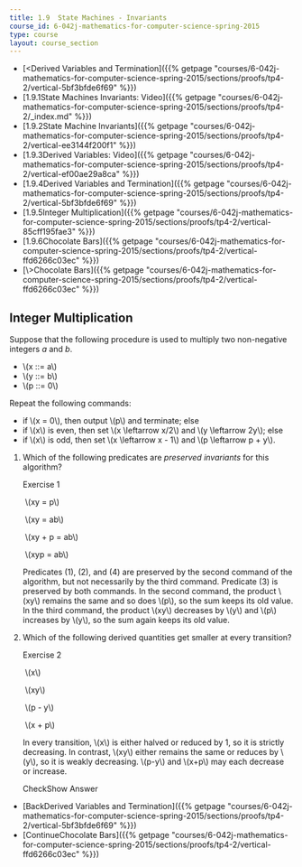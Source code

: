 ```yaml
---
title: 1.9  State Machines - Invariants
course_id: 6-042j-mathematics-for-computer-science-spring-2015
type: course
layout: course_section
---
```

*   [<Derived Variables and Termination]({{% getpage "courses/6-042j-mathematics-for-computer-science-spring-2015/sections/proofs/tp4-2/vertical-5bf3bfde6f69" %}})
*   [1.9.1State Machines Invariants: Video]({{% getpage "courses/6-042j-mathematics-for-computer-science-spring-2015/sections/proofs/tp4-2/_index.md" %}})
*   [1.9.2State Machine Invariants]({{% getpage "courses/6-042j-mathematics-for-computer-science-spring-2015/sections/proofs/tp4-2/vertical-ee3144f200f1" %}})
*   [1.9.3Derived Variables: Video]({{% getpage "courses/6-042j-mathematics-for-computer-science-spring-2015/sections/proofs/tp4-2/vertical-ef00ae29a8ca" %}})
*   [1.9.4Derived Variables and Termination]({{% getpage "courses/6-042j-mathematics-for-computer-science-spring-2015/sections/proofs/tp4-2/vertical-5bf3bfde6f69" %}})
*   [1.9.5Integer Multiplication]({{% getpage "courses/6-042j-mathematics-for-computer-science-spring-2015/sections/proofs/tp4-2/vertical-85cff195fae3" %}})
*   [1.9.6Chocolate Bars]({{% getpage "courses/6-042j-mathematics-for-computer-science-spring-2015/sections/proofs/tp4-2/vertical-ffd6266c03ec" %}})
*   [\\>Chocolate Bars]({{% getpage "courses/6-042j-mathematics-for-computer-science-spring-2015/sections/proofs/tp4-2/vertical-ffd6266c03ec" %}})

Integer Multiplication
----------------------

  

Suppose that the following procedure is used to multiply two non-negative integers _a_ and _b_.

*   \\(x ::= a\\)
*   \\(y ::= b\\)
*   \\(p ::= 0\\)

Repeat the following commands:

*   if \\(x = 0\\), then output \\(p\\) and terminate; else
*   if \\(x\\) is even, then set \\(x \\leftarrow x/2\\) and \\(y \\leftarrow 2y\\); else
*   if \\(x\\) is odd, then set \\(x \\leftarrow x - 1\\) and \\(p \\leftarrow p + y\\).

  

1.  Which of the following predicates are _preserved invariants_ for this algorithm?
    
    Exercise 1
    
    &nbsp;\\(xy = p\\)&nbsp;
    
    &nbsp;\\(xy = ab\\)&nbsp;
    
    &nbsp;\\(xy + p = ab\\)&nbsp;
    
    &nbsp;\\(xyp = ab\\)&nbsp;
    
    Predicates (1), (2), and (4) are preserved by the second command of the algorithm, but not necessarily by the third command. Predicate (3) is preserved by both commands. In the second command, the product \\(xy\\) remains the same and so does \\(p\\), so the sum keeps its old value. In the third command, the product \\(xy\\) decreases by \\(y\\) and \\(p\\) increases by \\(y\\), so the sum again keeps its old value.
    
  
3.  Which of the following derived quantities get smaller at every transition?
    
    Exercise 2
    
    &nbsp;\\(x\\)&nbsp;
    
    &nbsp;\\(xy\\)&nbsp;
    
    &nbsp;\\(p - y\\)&nbsp;
    
    &nbsp;\\(x + p\\)&nbsp;
    
    In every transition, \\(x\\) is either halved or reduced by 1, so it is strictly decreasing. In contrast, \\(xy\\) either remains the same or reduces by \\(y\\), so it is weakly decreasing. \\(p-y\\) and \\(x+p\\) may each decrease or increase.
    
    CheckShow Answer
    

*   [BackDerived Variables and Termination]({{% getpage "courses/6-042j-mathematics-for-computer-science-spring-2015/sections/proofs/tp4-2/vertical-5bf3bfde6f69" %}})
*   [ContinueChocolate Bars]({{% getpage "courses/6-042j-mathematics-for-computer-science-spring-2015/sections/proofs/tp4-2/vertical-ffd6266c03ec" %}})